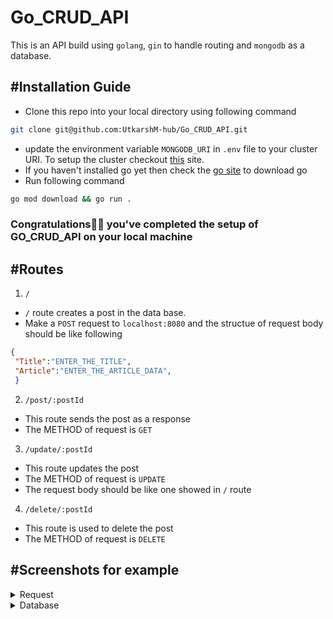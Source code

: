 # Go_CRUD_API
This is an API build using ```golang```, ```gin``` to handle routing and ```mongodb``` as a database.

## #Installation Guide
  * Clone this repo into your local directory using following command
  ```bash
  git clone git@github.com:UtkarshM-hub/Go_CRUD_API.git
  ```
  * update the environment variable ```MONGODB_URI``` in ```.env``` file to your cluster URI. To setup the cluster checkout <a href="https://studio3t.com/knowledge-base/articles/mongodb-atlas-tutorial/" alt="go site">this</a> site.
  * If you haven't installed go yet then check the <a href="https://go.dev/doc/install" alt="go site">go site</a> to download go
  * Run following command
  ```bash
  go mod download && go run .
  ```
### Congratulations🥳🎊 you've completed the setup of GO_CRUD_API on your local machine

## #Routes
1. ```/```
 * ```/``` route creates a post in the data base.
 * Make a ```POST``` request to ```localhost:8080``` and the structue of request body should be like following
 ```JSON
 {
  "Title":"ENTER_THE_TITLE",
  "Article":"ENTER_THE_ARTICLE_DATA",
  }
  ```
2. ```/post/:postId```
 * This route sends the post as a response
 * The METHOD of request is ```GET```
3. ```/update/:postId```
  * This route updates the post
  * The METHOD of request is ```UPDATE```
  * The request body should be like one showed in ```/``` route
4. ```/delete/:postId```
 * This route is used to delete the post
 * The METHOD of request is ```DELETE```

## #Screenshots for example
<details>
<summary>Request</summary>
<img src="https://user-images.githubusercontent.com/70505181/190604332-d21c14d1-e4f7-4876-b2ab-c8e9dcaae7ef.png" alt="screenshot"/>
</details>
<details>
<summary>Database</summary>
<img src="https://user-images.githubusercontent.com/70505181/190604426-9bc045c3-125b-40ce-96db-79e09660372f.png" alt="screenshot"/>
</details>


